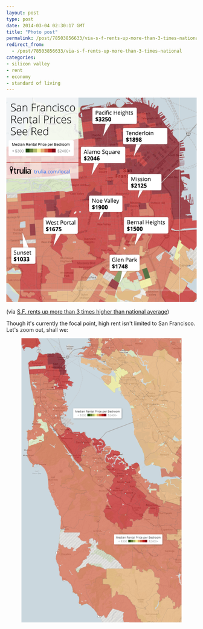 ```yaml
---
layout: post
type: post
date: 2014-03-04 02:30:17 GMT
title: "Photo post"
permalink: /post/78503856633/via-s-f-rents-up-more-than-3-times-national
redirect_from: 
  - /post/78503856633/via-s-f-rents-up-more-than-3-times-national
categories:
- silicon valley
- rent
- economy
- standard of living
---
```

![](/assets/images/tumblr_n0glj407LU1qb098no1_640.png)

<p>(via <a href="http://blog.sfgate.com/ontheblock/2014/01/30/s-f-rents-up-more-than-3-times-higher-than-national-average/#20080101=0&amp;20081103=0&amp;20082105=0">S.F. rents up more than 3 times higher than national average</a>)</p>
<p>Though it's currently the focal point, high rent isn't limited to San Francisco. Let's zoom out, shall we:</p><p><figure class="tmblr-full" data-orig-height="1436" data-orig-width="811" data-orig-src="/assets/images/tumblr_n0glssND131qb098no1_1280.png"><img src="/assets/images/tumblr_inline_pk0hnbBcFt1qaf504_540.png" data-orig-height="1436" data-orig-width="811" data-orig-src="/assets/images/tumblr_n0glssND131qb098no1_1280.png"></figure></p>
